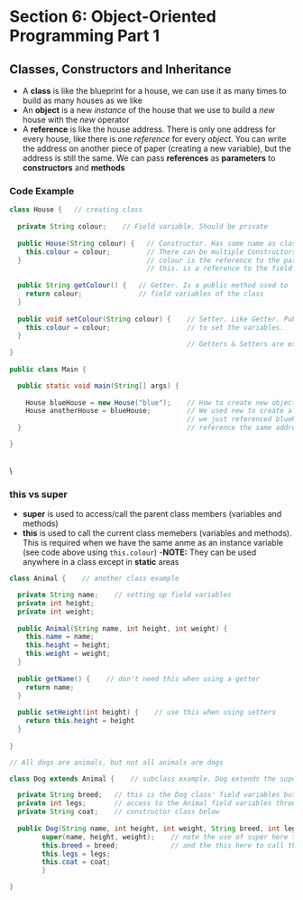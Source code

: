 # Section 6: Object-Oriented Programming Part 1
## Classes, Constructors and Inheritance

- A **class** is like the blueprint for a house, we can use it as many times to build as many houses as we like
- An **object** is a new *instance* of the house that we use to build a *new* house with the *new* operator
- A **reference** is like the house address. There is only one address for every house, like there is one *reference* for every *object*.
You can write the address on another piece of paper (creating a new variable), but the address is still the same. We can
pass **references** as **parameters** to **constructors** and **methods** 

### Code Example
```java
class House {   // creating class
  
  private String colour;    // Field variable. Should be private
  
  public House(String colour) {   // Constructor. Has same name as class.
    this.colour = colour;         // There can be multiple Constructors in a class
  }                               // colour is the reference to the parameter passed
                                  // this. is a reference to the field variable with the same name
  
  public String getColour() {   // Getter. Is a public method used to 'get' the
    return colour;              // field variables of the class
  }
  
  public void setColour(String colour) {    // Setter. Like Getter. Public method used
    this.colour = colour;                   // to set the variables.
  }                                         
                                            // Getters & Setters are examples of Encapsulation
}  
  
public class Main {

  public static void main(String[] args) {
  
    House blueHouse = new House("blue");    // How to create new object of type House using our House class
    House anotherHouse = blueHouse;         // We used new to create a new instance but for anotherHouse,
                                            // we just referenced blueHouse. So the two difference objects
  }                                         // reference the same address

}
```
\
\
### this vs super
- **super** is used to access/call the parent class members (variables and methods)
- **this** is used to call the current class memebers (variables and methods). This is required when
we have the same anme as an instance variable (see code above using `this.colour`)
-**NOTE:** They can be used anywhere in a class except in **static** areas
```java
class Animal {    // another class example

  private String name;    // setting up field variables
  private int height;
  private int weight;
  
  public Animal(String name, int height, int weight) {
    this.name = name;
    this.height = height;
    this.weight = weight;
  }
  
  public getName() {    // don't need this when using a getter
    return name;
  }
  
  public setHeight(int height) {    // use this when using setters
    return this.height = height
  }
  
}

// All dogs are animals, but not all animals are dogs

class Dog extends Animal {    // subclass example. Dog extends the superclass Animal

  private String breed;   // this is the Dog class' field variables but it also has
  private int legs;       // access to the Animal field variables through the 
  private String coat;    // constructor class below
  
  public Dog(String name, int height, int weight, String breed, int legs, String coat) {
        super(name, height, weight);    // note the use of super here to call the superclass variables
        this.breed = breed;             // and the this here to call the instance variables
        this.legs = legs;
        this.coat = coat;
        }

}
```
